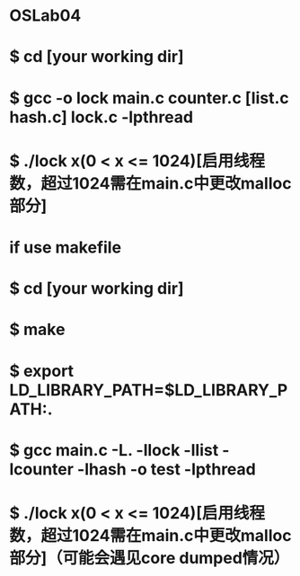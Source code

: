 # OSLab04
# $ cd [your working dir]
# $ gcc -o lock main.c counter.c [list.c hash.c] lock.c -lpthread
# $ ./lock x(0 < x <= 1024)[启用线程数，超过1024需在main.c中更改malloc部分]
# if use makefile
# $ cd [your working dir]
# $ make
# $ export LD_LIBRARY_PATH=$LD_LIBRARY_PATH:.
# $ gcc main.c -L. -llock -llist -lcounter -lhash -o test -lpthread
# $ ./lock x(0 < x <= 1024)[启用线程数，超过1024需在main.c中更改malloc部分]（可能会遇见core dumped情况）
